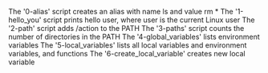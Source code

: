 The '0-alias' script creates an alias with name ls and value rm *
The '1-hello_you' script prints hello user, where user is the current Linux user
The '2-path' script adds /action to the PATH
The '3-paths' script counts the number of directories in the PATH
The '4-global_variables' lists environment variables
The '5-local_variables' lists all local variables and environment variables, and functions
The '6-create_local_variable' creates new local variable

